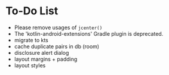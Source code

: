 To-Do List
====

* Please remove usages of `jcenter()`
* The 'kotlin-android-extensions' Gradle plugin is deprecated.
* migrate to kts
* cache duplicate pairs in db (room)
* disclosure alert dialog
* layout margins + padding
* layout styles
